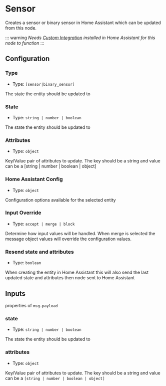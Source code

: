 # Sensor

Creates a sensor or binary sensor in Home Assistant which can be updated
from this node.

::: warning
_Needs [Custom Integration](https://github.com/zachowj/hass-node-red) installed
in Home Assistant for this node to function_
:::

## Configuration

### Type

- Type: `[sensor|binary_sensor]`

The state the entity should be updated to

### State

- Type: `string | number | boolean`

The state the entity should be updated to

### Attributes

- Type: `object`

Key/Value pair of attributes to update. The key should be a string and value can be a [string | number | boolean | object]

### Home Assistant Config

- Type: `object`

Configuration options available for the selected entity

### Input Override

- Type: `accept | merge | block`

Determine how input values will be handled. When merge is selected the message object values will override the configuration values.

### Resend state and attributes

- Type: `boolean`

When creating the entity in Home Assistant this will also send the last updated state and attributes then node sent to Home Assistant

## Inputs

properties of `msg.payload`

### state

- Type: `string | number | boolean`

The state the entity should be updated to

### attributes

- Type: `object`

Key/Value pair of attributes to update. The key should be a string and value can be a `[string | number | boolean | object]`

<!-- TODO: outputs -->
